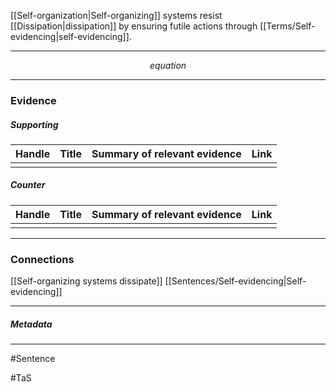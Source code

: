 [[Self-organization|Self-organizing]] systems resist [[Dissipation|dissipation]] by ensuring futile actions through [[Terms/Self-evidencing|self-evidencing]].
***
$$ equation $$
***
### Evidence
##### Supporting

| Handle | Title | Summary of relevant evidence | Link |
| ------ | ----- | ---------------------------- | ---- |
|        |       |                              |      |
##### Counter
| Handle | Title | Summary of relevant evidence | Link |
| ------ | ----- | ---------------------------- | ---- |
|        |       |                              |      |

***
### Connections
[[Self-organizing systems dissipate]]
[[Sentences/Self-evidencing|Self-evidencing]]

***
##### Metadata
***
#Sentence

#TaS